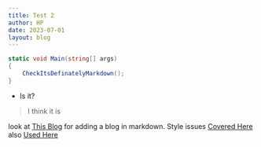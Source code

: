 ```yaml
---
title: Test 2
author: HP
date: 2023-07-01
layout: blog
---
```


```cs
static void Main(string[] args)
{
    CheckItsDefinatelyMarkdown(); 
}
```

- Is it?

> I think it is

look at [This Blog](https://joshcollinsworth.com/blog/build-static-sveltekit-markdown-blog) for adding a blog in markdown.
Style issues [Covered Here](https://github.com/svelte-add/svelte-add/issues/115) also [Used Here](https://www.jvp.design/blog/building-a-blog-with-sveltekit-tailwind-mdsvex)
